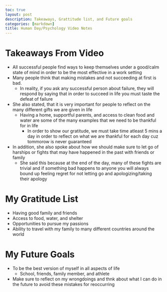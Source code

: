 ```yaml
---
toc: true
layout: post
description: Takeaways, Grattitude list, and Future goals
categories: [markdown]
title: Human Day/Psychology Video Notes
---
```


# Takeaways From Video
- All successful people find ways to keep themselves under a good/calm state of mind in order to be the most effective in a work setting
- Many people think that making mistakes and not succeeding at first is bad. 
  - In reality, if you ask any successful person about failure, they will respond by saying that in order to succeed in life you must taste the defeat of failure
- She also stated, that it is very important for people to reflect on the many different gifts we are given in life
  - Having a home, supportful parents, and access to clean food and water are some of the many examples that we need to be thankful for in life
    -  In order to show our gratitude, we must take time atleast 5 mins a day in order to reflect on what we are thankful for each day cuz tommorow is never guaranteed
- In addition, she also spoke about how we should make sure to let go of harships or fights that may have happened in the past with friends or family
  - She said this because at the end of the day, many of these fights are trivial and if something bad happens to anyone you will always bound up feeling regret for not letting go and apologizing/taking their apology
# My Gratitude List
- Having good family and friends
- Access to food, water, and shelter
- Opportunities to pursue my passions
- Ability to travel with my family to many different countries around the world
# My Future Goals
- To be the best version of myself in all aspects of life
  - School, friends, family member, and athlete
- Make sure to reflect on my wrongdoings and thnk about what I can do in the future to avoid these mistakes for reoccurring

